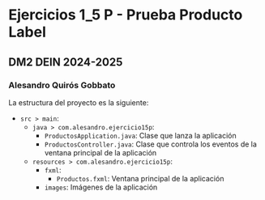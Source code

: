 # Ejercicios 1_5 P - Prueba Producto Label
## DM2 DEIN 2024-2025
### Alesandro Quirós Gobbato

La estructura del proyecto es la siguiente:
- `src > main`:
    - `java > com.alesandro.ejercicio15p`:
        - `ProductosApplication.java`: Clase que lanza la aplicación
        - `ProductosController.java`: Clase que controla los eventos de la ventana principal de la aplicación
    - `resources > com.alesandro.ejercicio15p`:
        - `fxml`:
            - `Productos.fxml`: Ventana principal de la aplicación
        - `images`: Imágenes de la aplicación
